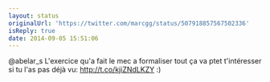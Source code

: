 ```yaml
---
layout: status
originalUrl: 'https://twitter.com/marcgg/status/507918857567502336'
isReply: true
date: 2014-09-05 15:51:06
---
```


@abelar_s L'exercice qu'a fait le mec a formaliser tout ça va ptet t'intéresser si tu l'as pas déjà vu: http://t.co/kjiZNdLKZY :)
